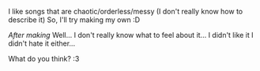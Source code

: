 I like songs that are chaotic/orderless/messy (I don't really know how to describe it)
So, I'll try making my own :D

*After making*
Well... I don't really know what to feel about it...
I didn't like it
I didn't hate it either...

What do you think? :3
